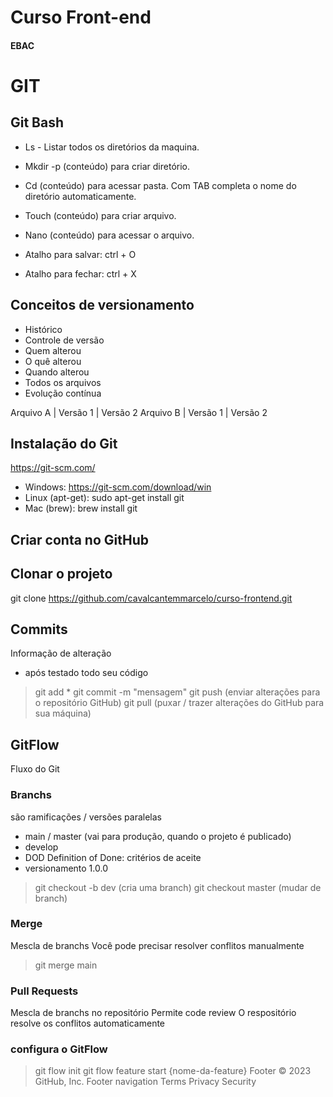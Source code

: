 # Curso Front-end
#### EBAC

# GIT

## Git Bash

- Ls - Listar todos os diretórios da maquina.

- Mkdir -p (conteúdo) para criar diretório.

- Cd (conteúdo) para acessar pasta. Com TAB completa o nome do diretório automaticamente.

- Touch (conteúdo) para criar arquivo.

- Nano (conteúdo) para acessar o arquivo.

- Atalho para salvar: ctrl + O

- Atalho para fechar: ctrl + X

## Conceitos de versionamento
 - Histórico
 - Controle de versão
 - Quem alterou
 - O quê alterou
 - Quando alterou
 - Todos os arquivos
 - Evolução contínua

 Arquivo A  | Versão 1 | Versão 2
 Arquivo B  | Versão 1 | Versão 2

 ## Instalação do Git
https://git-scm.com/

- Windows: https://git-scm.com/download/win
- Linux (apt-get): sudo apt-get install git
- Mac (brew): brew install git

 ## Criar conta no GitHub

 ## Clonar o projeto
 git clone https://github.com/cavalcantemmarcelo/curso-frontend.git

 ## Commits
 Informação de alteração
 - após testado todo seu código
 > git add *
 > git commit -m "mensagem"
 > git push (enviar alterações para o repositório GitHub)
 > git pull (puxar / trazer alterações do GitHub para sua máquina)
## GitFlow
Fluxo do Git

### Branchs
são ramificações / versões paralelas

- main / master (vai para produção, quando o projeto é publicado)
- develop 
- DOD Definition of Done: critérios de aceite
- versionamento 1.0.0

> git checkout -b dev (cria uma branch)
> git checkout master (mudar de branch)

### Merge
Mescla de branchs
Você pode precisar resolver conflitos manualmente

> git merge main 
### Pull Requests
Mescla de branchs no repositório
Permite code review
O respositório resolve os conflitos automaticamente


### configura o GitFlow
> git flow init
> git flow feature start {nome-da-feature}
Footer
© 2023 GitHub, Inc.
Footer navigation
Terms
Privacy
Security